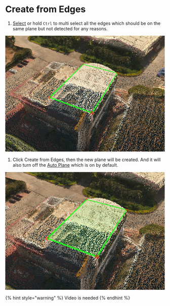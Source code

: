 # Create from Edges

1. [Select](../basic-function/#select) or hold `Ctrl` to multi select all the edges which should be on the same plane but not detected for any reasons.

![](../.gitbook/assets/createfromedges1.png)

1. Click Create from Edges, then the new plane will be created. And it will also turn off the [Auto Plane](../advanced-function/#auto-plane) which is on by default.

![](../.gitbook/assets/createfromedges2.png)

{% hint style="warning" %}
Video is needed
{% endhint %}

